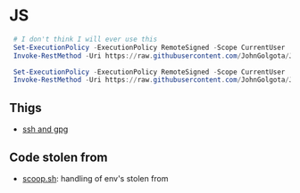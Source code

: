 # JS

```powershell
 # I don't think I will ever use this
 Set-ExecutionPolicy -ExecutionPolicy RemoteSigned -Scope CurrentUser
 Invoke-RestMethod -Uri https://raw.githubusercontent.com/JohnGolgota/JS/main/winget.init.ps1 | Invoke-Expression
```

```powershell
 Set-ExecutionPolicy -ExecutionPolicy RemoteSigned -Scope CurrentUser
 Invoke-RestMethod -Uri https://raw.githubusercontent.com/JohnGolgota/JS/main/init.ps1 | Invoke-Expression
```

## Thigs

- [ssh and gpg](./notas/sshAndGPG.md#ssh-and-gpg-info)

## Code stolen from

- [scoop.sh](https://github.com/ScoopInstaller/Scoop): handling of env's stolen from
